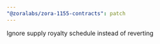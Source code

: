 ```yaml
---
"@zoralabs/zora-1155-contracts": patch
---
```


Ignore supply royalty schedule instead of reverting
